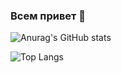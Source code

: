 ### Всем привет 👋


![Anurag's GitHub stats](https://github-readme-stats.vercel.app/api?username=oleg-medovikov)

![Top Langs](https://github-readme-stats.vercel.app/api/top-langs/?username=oleg-medovikov)
<!--
**oleg-medovikov/oleg-medovikov** is a ✨ _special_ ✨ repository because its `README.md` (this file) appears on your GitHub profile.

Here are some ideas to get you started:

- 🔭 I’m currently working on ...
- 🌱 I’m currently learning ...
- 👯 I’m looking to collaborate on ...
- 🤔 I’m looking for help with ...
- 💬 Ask me about ...
- 📫 How to reach me: ...
- 😄 Pronouns: ...
- ⚡ Fun fact: ...
-->
